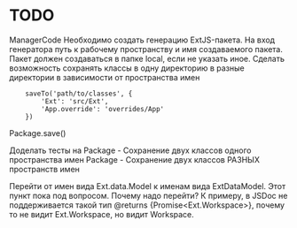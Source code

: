 TODO
====




ManagerCode
    Необходимо создать генерацию ExtJS-пакета.
        На вход генератора путь к рабочему пространству и имя создаваемого пакета.
        Пакет должен создаваться в папке local, если не указать иное. 
    Сделать возможность сохранять классы
        в одну директорию
        в разные директории в зависимости от пространства имен
        
        saveTo('path/to/classes', {
            'Ext': 'src/Ext',
            'App.override': 'overrides/App'
        })


Package.save()

Доделать тесты на
    Package - Сохранение двух классов одного пространства имен
    Package - Сохранение двух классов РАЗНЫХ пространств имен





Перейти от имен вида Ext.data.Model к именам вида ExtDataModel.
    Этот пункт пока под вопросом.
    Почему надо перейти?
        К примеру, в JSDoc не поддерживается такой тип @returns {Promise<Ext.Workspace>}, 
        почему то не видит Ext.Workspace, но видит Workspace.